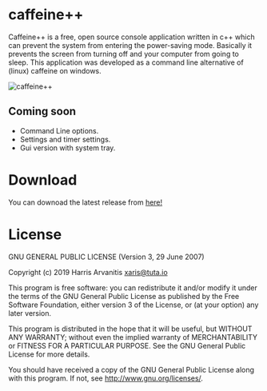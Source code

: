 # caffeine++

Caffeine++ is a free, open source console application written in c++ which can prevent the system from entering the power-saving mode.
Basically it prevents the screen from turning off and your computer from going to sleep.
This application was developed as a command line alternative of (linux) caffeine on windows.

![caffeine++](https://user-images.githubusercontent.com/3985557/67489599-80459e80-f67a-11e9-80c8-cfb15258b0cc.PNG)

## Coming soon

- Command Line options.
- Settings and timer settings.
- Gui version with system tray.

# Download

You can downoad the latest release from [here!](https://github.com/XarisA/CaffeinePP/releases/latest)

# License

GNU GENERAL PUBLIC LICENSE (Version 3, 29 June 2007)

Copyright (c) 2019 Harris Arvanitis <xaris@tuta.io>

This program is free software: you can redistribute it and/or modify it under the terms of the GNU General Public License as published by the Free Software Foundation, either version 3 of the License, or
(at your option) any later version.

This program is distributed in the hope that it will be useful, but WITHOUT ANY WARRANTY; without even the implied warranty of MERCHANTABILITY or FITNESS FOR A PARTICULAR PURPOSE.  See the
GNU General Public License for more details.

You should have received a copy of the GNU General Public License along with this program.  If not, see <http://www.gnu.org/licenses/>.

